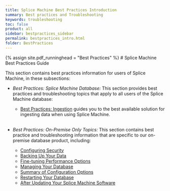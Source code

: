 ```yaml
---
title: Splice Machine Best Practices Introduction
summary: Best practices and Troubleshooting
keywords: troubleshooting
toc: false
product: all
sidebar: bestpractices_sidebar
permalink: bestpractices_intro.html
folder: BestPractices
---
```

<section>
<div class="TopicContent" data-swiftype-index="true" markdown="1">
{% assign site.pdf_runninghead = "Best Practices" %}
# Splice Machine Best Practices Guide

This section contains best practices information for users of Splice Machine, in these subsections:

*   *Best Practices: Splice Machine Database:*
    This section provides best practices and troubleshooting topics that apply to all users of the Splice Machine database:
    * [Best Practices: Ingestion](#bestpractices_ingest_overview.html) guides you to the best available solution for ingesting data when using Splice Machine.
<br /><br />

*   *Best Practices: On-Premise Only Topics:*
    This section contains best practice and troubleshooting information that are specific to our on-premise database product, including:
    * [Configuring Security](bestpractices_onprem_security.html)
    * [Backing Up Your Data](bestpractices_onprem_backups.html)
    * [Fine-tuning Performance Options](bestpractices_onprem_configperf.html)
    * [Managing Your Database](bestpractices_onprem_maintenance.html)
    * [Summary of Configuration Options](bestpractices_onprem_configoptions.html)
    * [Restarting Your Database](bestpractices_onprem_restarts.html)
    * [After Updating Your Splice Machine Software](bestpractices_onprem_updating.html)



</div>
</section>
